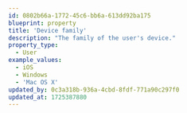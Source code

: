 ```yaml
---
id: 0802b66a-1772-45c6-bb6a-613dd92ba175
blueprint: property
title: 'Device family'
description: "The family of the user's device."
property_type:
  - User
example_values:
  - iOS
  - Windows
  - 'Mac OS X'
updated_by: 0c3a318b-936a-4cbd-8fdf-771a90c297f0
updated_at: 1725387880
---
```

